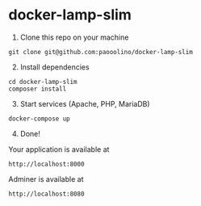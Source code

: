 # docker-lamp-slim

1. Clone this repo on your machine

``` 
git clone git@github.com:paooolino/docker-lamp-slim 
```

2. Install dependencies

```
cd docker-lamp-slim
composer install
```

3. Start services (Apache, PHP, MariaDB)

``` 
docker-compose up 
```

4. Done!

Your application is available at

```
http://localhost:8000
```

Adminer is available at

```
http://localhost:8080
```